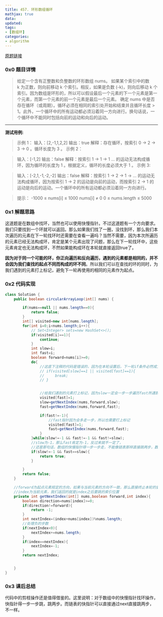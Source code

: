 ```yaml
---
title: 457. 环形数组循环
mathjax: true
data: 
updated:
tags:
- [数组环]
categories:
- algorithm
---
```


[原题链接](https://leetcode-cn.com/problems/circular-array-loop/)

### 0x0 题目详情

>给定一个含有正整数和负整数的环形数组 nums。 如果某个索引中的数 k 为正数，则向前移动 k 个索引。相反，如果是负数 (-k)，则向后移动 k 个索引。因为数组是环形的，所以可以假设最后一个元素的下一个元素是第一个元素，而第一个元素的前一个元素是最后一个元素。
确定 nums 中是否存在循环（或周期）。循环必须在相同的索引处开始和结束并且循环长度 > 1。此外，一个循环中的所有运动都必须沿着同一方向进行。换句话说，一个循环中不能同时包括向前的运动和向后的运动。

---

**测试用例:**

>示例 1：
输入：[2,-1,1,2,2]
输出：true
解释：存在循环，按索引 0 -> 2 -> 3 -> 0 。循环长度为 3 。
示例 2：

>输入：[-1,2]
输出：false
解释：按索引 1 -> 1 -> 1 ... 的运动无法构成循环，因为循环的长度为 1 。根据定义，循环的长度必须大于 1 。
示例 3:

>输入：[-2,1,-1,-2,-2]
输出：false
解释：按索引 1 -> 2 -> 1 -> ... 的运动无法构成循环，因为按索引 1 -> 2 的运动是向前的运动，而按索引 2 -> 1 的运动是向后的运动。一个循环中的所有运动都必须沿着同一方向进行。

>提示：
-1000 ≤ nums[i] ≤ 1000
nums[i] ≠ 0
0 ≤ nums.length ≤ 5000

### 0x1 解题思路

这道题是在数组中找环，当然也可以使用快慢指针。不过这道题有一个方向要求。我们只要找到一个环就可以返回。那么如果我们找了一圈，没找到环，那么我们本次遍历的元素在下一轮找环时还需要在查看一遍吗？当然不需要，因为本次所遍历的元素已经无法构成环，肯定是某个元素出现了问题，那么在下一轮找环中，这些元素肯定也无法构成环，不然如果能构成环在本轮就直接返回true了。

**因为对于同一个可能的环，你正向遍历和反向遍历，遇到的元素都是相同的，并不会因为我们查找的起点不同而构成的环不同**。所以我们可以在查找的环的同时，为我们遇到的元素打上标记，避免下一轮再使用的相同的元素作为起点。

### 0x2 代码实现

``` java
class Solution {
    public boolean circularArrayLoop(int[] nums) {

        if(nums==null || nums.length==0){
            return false;
        }
        int[] visited=new int[nums.length];
        for(int i=0;i<nums.length;i++){
            // Set<Integer> sets=new HashSet<>();
            if(visited[i]==1){
                continue;
            }
            int slow=i;
            int fast=i;
            boolean forward=nums[i]>=0;
            do{
                //这底下注释的代码是错误的，因为在本轮设置后，下一轮if条件必然成立，直接退出，提前终止了查询操作
                // if(visited[slow]==1 || visited[fast]==1){
                //     break;
                // }


                //给我们遇到的元素打上标记，因为slow一定会一步一步遍历fast所遇到元素，所以我们设置一个就行了
                visited[fast]=1;
                slow=getNextIndex(nums,forward,slow);
                fast=getNextIndex(nums,forward,fast);

                if(fast!=-1){
                    //fast指针因为会多走一步，所以也需要打上标记
                    visited[fast]=1;
                    fast=getNextIndex(nums,forward,fast);
                }
            }while(slow!=-1 && fast!=-1 && fast!=slow);
            //slow为-1，那么fast肯定为-1，反过来就不一定了，
            //还是那句话，数组的快慢指针得一步一步走，不能像链表那样直接跳两步，数组得一步一步跳
            if(slow!=-1 && fast==slow){
                return true;
            }

        }
        return false;
    }

    //forward为起点元素规定的方向，如果与当前元素的方向不一致，那么直接终止本轮的查找
    //index为当前元素，我们返回的就是index之后要跳的索引位置
    private int getNextIndex(int[] nums,boolean forward,int index){
        boolean direction=nums[index]>=0;
        if(direction!=forward){
            return -1;
        }
        int nextIndex=(index+nums[index])%nums.length;
        //处理负的步数
        if(nextIndex<0){
            nextIndex+=nums.length;
        }
        if(index==nextIndex){
            nextIndex=-1;
        }
        return nextIndex;


    }
}
```

### 0x3 课后总结

代码中的剪枝操作还是值得借鉴的。这里说明：对于数组中的快慢指针找环操作，快指针得一步一步跳，跳两步。而链表的快指针可以直接通过next直接跳两步，不一样。